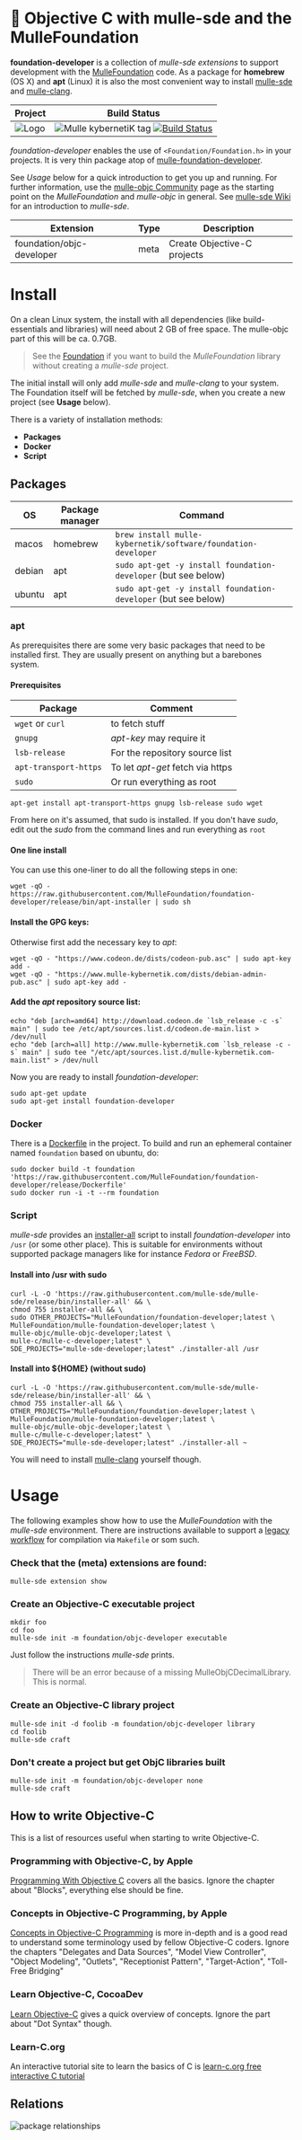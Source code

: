 # 👒 Objective C with mulle-sde and the MulleFoundation


**foundation-developer** is a collection of *mulle-sde extensions* to support development
with the [MulleFoundation](//github.com/MulleFoundation)
code. As a package for **homebrew** (OS X) and **apt** (Linux) it is also the most
convenient way to install [mulle-sde](//github.com/mulle-sde/mulle-sde) and
[mulle-clang](//github.com/Codeon-GmbH/mulle-clang).


Project      | Build Status
-------------|-----------------------------------
![Logo](https://raw.githubusercontent.com/MulleFoundation/foundation-developer/release/logo.png)| ![Mulle kybernetiK tag](https://img.shields.io/github/tag/MulleFoundation/foundation-developer.svg) [![Build Status](https://travis-ci.org/MulleFoundation/foundation-developer.svg?branch=release)](https://travis-ci.org/MulleFoundation/foundation-developer)


*foundation-developer* enables the use of `<Foundation/Foundation.h>` in your
projects. It is very thin package atop of
[mulle-foundation-developer](//github.com/MulleFoundation/mulle-foundation-developer).

See *Usage* below for a quick introduction to get you up and running. For further
information, use the [mulle-objc Community](//mulle-objc.github.io)
page as the starting point on the *MulleFoundation* and *mulle-objc* in general.
See [mulle-sde Wiki](//github.com/mulle-sde/mulle-sde/wiki) for an introduction
to *mulle-sde*.


Extension                 | Type | Description
--------------------------|------|----------------------------
foundation/objc-developer | meta | Create Objective-C projects


# Install

On a clean Linux system, the install with all dependencies (like
build-essentials and libraries) will need about 2 GB of free space.
The mulle-objc part of this will be ca. 0.7GB.

> See the [Foundation](//github.com/MulleFoundation/Foundation)
> if you want to build the *MulleFoundation* library without
> creating a *mulle-sde* project.


The initial install will only add *mulle-sde* and *mulle-clang* to your
system. The Foundation itself will be fetched by *mulle-sde*, when you create
a new project (see **Usage** below).

There is a variety of installation methods:

* **Packages**
* **Docker**
* **Script**


## Packages

OS      | Package manager | Command
--------|-----------------|-----------------------------------
macos   | homebrew        | `brew install mulle-kybernetik/software/foundation-developer`
debian  | apt             | `sudo apt-get -y install foundation-developer` (but see below)
ubuntu  | apt             | `sudo apt-get -y install foundation-developer` (but see below)


### apt

As prerequisites there are some very basic packages that need to be installed
first. They are usually present on anything but a barebones system.


#### Prerequisites

Package               | Comment
----------------------|--------------------------
`wget` or `curl`      | to fetch stuff
`gnupg`               | *apt-key* may require it
`lsb-release`         | For the repository source list
`apt-transport-https` | To let *apt-get* fetch via https
`sudo`                | Or run everything as root


```
apt-get install apt-transport-https gnupg lsb-release sudo wget
```

From here on it's assumed, that sudo is installed. If you don't have *sudo*,
edit out the *sudo* from the command lines and run everything as `root`


#### One line install

You can use this one-liner to do all the following steps in one:

```
wget -qO - https://raw.githubusercontent.com/MulleFoundation/foundation-developer/release/bin/apt-installer | sudo sh
```


#### Install the GPG keys:

Otherwise first add the necessary key to *apt*:

```
wget -qO - "https://www.codeon.de/dists/codeon-pub.asc" | sudo apt-key add -
wget -qO - "https://www.mulle-kybernetik.com/dists/debian-admin-pub.asc" | sudo apt-key add -
```

#### Add the *apt* repository source list:

```
echo "deb [arch=amd64] http://download.codeon.de `lsb_release -c -s` main" | sudo tee /etc/apt/sources.list.d/codeon.de-main.list > /dev/null
echo "deb [arch=all] http://www.mulle-kybernetik.com `lsb_release -c -s` main" | sudo tee "/etc/apt/sources.list.d/mulle-kybernetik.com-main.list" > /dev/null
```

Now you are ready to install *foundation-developer*:

```
sudo apt-get update
sudo apt-get install foundation-developer
```


### Docker

There is a [Dockerfile](https://raw.githubusercontent.com/MulleFoundation/foundation-developer/release/Dockerfile) in the project. To build and run an ephemeral container named
`foundation` based on ubuntu, do:

```
sudo docker build -t foundation 'https://raw.githubusercontent.com/MulleFoundation/foundation-developer/release/Dockerfile'
sudo docker run -i -t --rm foundation
```

### Script

*mulle-sde* provides an
[installer-all](https://raw.githubusercontent.com/mulle-sde/mulle-sde/release/bin/installer-all)
script to install *foundation-developer* into `/usr` (or some other place).
This is suitable for environments without supported package managers like for
instance *Fedora* or *FreeBSD*.


#### Install into /usr with sudo

```
curl -L -O 'https://raw.githubusercontent.com/mulle-sde/mulle-sde/release/bin/installer-all' && \
chmod 755 installer-all && \
sudo OTHER_PROJECTS="MulleFoundation/foundation-developer;latest \
MulleFoundation/mulle-foundation-developer;latest \
mulle-objc/mulle-objc-developer;latest \
mulle-c/mulle-c-developer;latest" \
SDE_PROJECTS="mulle-sde-developer;latest" ./installer-all /usr
```

#### Install into ${HOME} (without sudo)

```
curl -L -O 'https://raw.githubusercontent.com/mulle-sde/mulle-sde/release/bin/installer-all' && \
chmod 755 installer-all && \
OTHER_PROJECTS="MulleFoundation/foundation-developer;latest \
MulleFoundation/mulle-foundation-developer;latest \
mulle-objc/mulle-objc-developer;latest \
mulle-c/mulle-c-developer;latest" \
SDE_PROJECTS="mulle-sde-developer;latest" ./installer-all ~
```

You will need to install [mulle-clang](//github.com/Codeon-GmbH/mulle-clang)
yourself though.


# Usage

The following examples show how to use the *MulleFoundation* with the
*mulle-sde* environment. There are instructions available to support a
[legacy workflow](dox/legacy-workflow.md) for compilation via `Makefile` or
som such.


### Check that the (meta) extensions are found:

```
mulle-sde extension show
```

### Create an Objective-C executable project

```
mkdir foo
cd foo
mulle-sde init -m foundation/objc-developer executable
```

Just follow the instructions *mulle-sde* prints.

> There will be an error because of a missing MulleObjCDecimalLibrary. This
> is normal.


### Create an Objective-C library project

```
mulle-sde init -d foolib -m foundation/objc-developer library
cd foolib
mulle-sde craft
```


### Don't create a project but get ObjC libraries built

```
mulle-sde init -m foundation/objc-developer none
mulle-sde craft
```

## How to write Objective-C

This is a list of resources useful when starting to write Objective-C.

### Programming with Objective-C, by Apple

[Programming With Objective C](https://developer.apple.com/library/archive/documentation/Cocoa/Conceptual/ProgrammingWithObjectiveC/Introduction/Introduction.html) covers all the basics. Ignore the chapter about "Blocks", everything else should be fine.

### Concepts in Objective-C Programming, by Apple

[Concepts in Objective-C Programming](https://developer.apple.com/library/archive/documentation/General/Conceptual/CocoaEncyclopedia/Introduction/Introduction.html) is more in-depth and is a good read to understand some terminology used by fellow Objective-C coders. Ignore the chapters "Delegates and Data Sources", "Model View Controller", "Object Modeling", "Outlets", "Receptionist Pattern", "Target-Action", "Toll-Free Bridging"

### Learn Objective-C, CocoaDev

[Learn Objective-C](https://www.cocoadevcentral.com/d/learn_objectivec) gives a quick overview of concepts. Ignore the part about "Dot Syntax" though.

### Learn-C.org

An interactive tutorial site to learn the basics of C is
[learn-c.org free interactive C tutorial](https://www.learn-c.org)


## Relations

![package relationships](dox/relationships.png)
